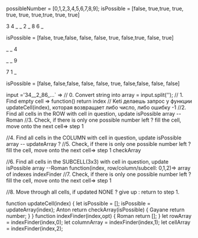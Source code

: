 possibleNumber = [0,1,2,3,4,5,6,7,8,9];
isPossible = [false, true,true, true, true, true, true,true, true, true]

3 4 _   _ 2 _    8 6 _

isPossible = [false, true,false, false, false, true, false,true, false, true]

_
_
4

_
_
9

7
1
_

isPossible = [false, false,false, false, false, true, false,false, false, false]

input ='34__2_86_...` => 
// 0. Convert string into array = input.split('');
// 1. Find empty cell => function() return index // Keti делаешь запрос у функции updateCell(index), которая возвращает либо число, либо ошибку -1
//2. Find all cells in the ROW with cell in question, update isPossible array --Roman
//3. Check, if there is only one possible number left ? fill the cell, move onto the next cell=> step 1

//4. Find all cells in the COLUMN with cell in question, update isPossible array -- updateArray ?
//5. Check, if there is only one possible number left ? fill the cell, move onto the next cell=> step 1 checkArray

//6. Find all cells in the SUBCELL(3x3) with cell in question, update isPossible array --Roman function(index, row/column/subcell: 0,1,2)=> array of indexes indexFinder
//7. Check, if there is only one possible number left ? fill the cell, move onto the next cell=> step 1

//8. Move through all cells, if updated NONE ? give up : return to step 1.

function updateCell(index) {
let isPossible = [];
isPossible = updateArray(index); Anton
 return checkArray(isPossible) { Gayane
  return number;
}
}
function indexFinder(index,opt) { Roman
  return [];
}
let rowArray = indexFinder(index,0);
let columnArray = indexFinder(index,1);
let cellArray = indexFinder(index,2);
